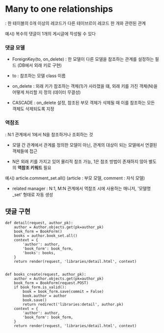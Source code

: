 # Many to one relationships

: 한 테이블의 0개 이상의 레코드가 다른 테이브르이 레코드 한 개와 관련된 관계 

예시) 복수의 댓글이 1개의 게시글에 작성될 수 있다 

### 댓글 모델

- ForeignKey(to, on_delete) : 한 모델이 다른 모델을 참조하는 관계를 설정하는 필드 (DB에서 외래 키로 구현)

- to : 참조하는 모델 class 이름

- on_delete : 외래 키가 참조하는 객체(1)가 사라졌을 떄, 외래 키를 가진 객체(N)을 어떻게 처리할 지 정의 (데이터 무결성) 

- CASCADE : on_delete 설정, 참조된 부모 객체가 삭제될 때 이를 참조하는 모든 객체도 삭제되도록 지정 


### 역참조 

: N:1 관계에서 1에서 N을 참조하거나 조회하는 것

- 모델 간 관계에서 관계를 정의한 모델이 아닌, 관계의 대상이 되는 모델에서 연결된 객체들에 접근

- N은 외래 키를 가지고 있어 물리적 참조 가능, 1은 참조 방법이 존재하지 않아 별도의 **역참조 키워드** 필요

예시) article.comment_set.all()     (article : 부모 모델, comment : 자식 모델)

- related manager : N:1, M:N 관계에서 역참조 시에 사용하는 매니저, '모델명_set' 형태로 자동 생성 


## 댓글 구현

    def detail(request, author_pk):
        author = Author.objects.get(pk=author_pk)
        book_form = BookForm()
        books = author.book_set.all()
        context = {
            'author': author,
            'book_form': book_form,
            'books': books,
        }
        return render(request, 'libraries/detail.html', context)


    def books_create(request, author_pk):
        author = Author.objects.get(pk=author_pk)
        book_form = BookForm(request.POST)
        if book_form.is_valid():
            book = book_form.save(commit = False)
            book.author = author
            book.save()
            return redirect('libraries:detail', author.pk)
        context = {
            'author': author,
            'book_form': book_form,
        }
        return render(request, 'libraries/detail.html', context)